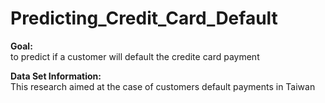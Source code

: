 # Predicting_Credit_Card_Default

**Goal:**<br>
to predict if a customer will default the credite card payment

**Data Set Information:**<br>
This research aimed at the case of customers default payments in Taiwan

